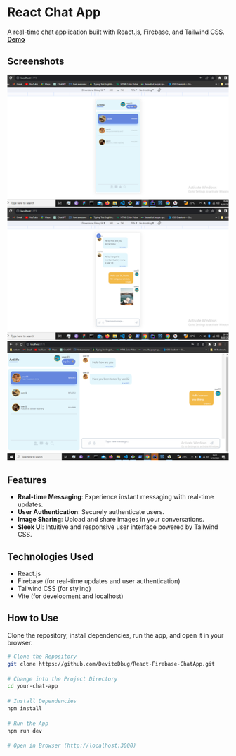 # React Chat App

A real-time chat application built with React.js, Firebase, and Tailwind CSS.
**[Demo](https://artlife-chat.vercel.app/)**

## Screenshots

![App Screenshots](https://github.com/DevitoDbug/React-Firebase-ChatApp/blob/master/public/screenShot1.jpg?raw=true)
![App Screenshots](https://github.com/DevitoDbug/React-Firebase-ChatApp/blob/master/public/screenShot2.jpg?raw=true)
![App Screenshots](https://github.com/DevitoDbug/React-Firebase-ChatApp/blob/master/public/screenShot3.jpg?raw=true)

## Features

- **Real-time Messaging**: Experience instant messaging with real-time updates.
- **User Authentication**: Securely authenticate users.
- **Image Sharing**: Upload and share images in your conversations.
- **Sleek UI**: Intuitive and responsive user interface powered by Tailwind CSS.

## Technologies Used

- React.js
- Firebase (for real-time updates and user authentication)
- Tailwind CSS (for styling)
- Vite (for development and localhost)

## How to Use

Clone the repository, install dependencies, run the app, and open it in your browser.

```bash
# Clone the Repository
git clone https://github.com/DevitoDbug/React-Firebase-ChatApp.git

# Change into the Project Directory
cd your-chat-app

# Install Dependencies
npm install

# Run the App
npm run dev

# Open in Browser (http://localhost:3000)
```
